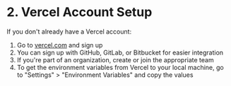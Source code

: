 # 2. Vercel Account Setup

If you don't already have a Vercel account:

1. Go to [vercel.com](https://vercel.com) and sign up
2. You can sign up with GitHub, GitLab, or Bitbucket for easier integration
3. If you're part of an organization, create or join the appropriate team
4. To get the environment variables from Vercel to your local machine, go to "Settings" > "Environment Variables" and copy the values
